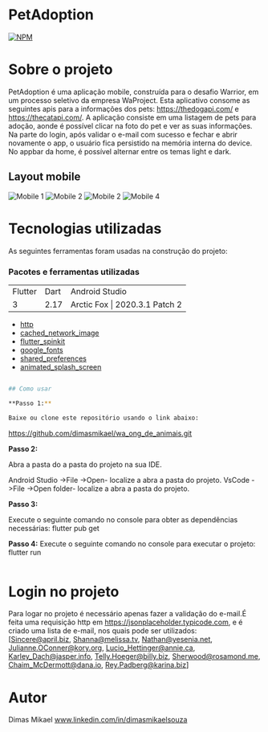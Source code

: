 # PetAdoption
[![NPM](https://img.shields.io/npm/l/react)](https://github.com/dimasmikael/wa_ong_de_animais/blob/master/LICENCE) 

# Sobre o projeto

PetAdoption é uma aplicação  mobile, construída para o desafio Warrior,  em um processo seletivo da
empresa WaProject.
Esta aplicativo consome as seguintes apis para a informações dos pets: https://thedogapi.com/ 
e https://thecatapi.com/.
A aplicação consiste em uma listagem de pets para adoção, aonde é possível clicar na foto do  pet e
ver as suas informações.
Na parte do login, após validar  o e-mail com sucesso e fechar e abrir novamente o app, o usuário 
fica persistido na memória interna do device.
No appbar da home, é possível alternar entre os temas light e dark.


## Layout mobile
![Mobile 1](https://github.com/dimasmikael/wa_ong_de_animais/blob/master/assets/imagens_app/login.png) 
![Mobile 2](https://github.com/dimasmikael/wa_ong_de_animais/blob/master/assets/imagens_app/home.png)
![Mobile 2](https://github.com/dimasmikael/wa_ong_de_animais/blob/master/assets/imagens_app/menu.png)
![Mobile 4](https://github.com/dimasmikael/wa_ong_de_animais/blob/master/assets/imagens_app/detalhespet.png)


# Tecnologias utilizadas

As seguintes ferramentas foram usadas na construção do projeto:
### Pacotes e ferramentas utilizadas
<table>
  <tr>
    <td>Flutter</td>
    <td>Dart</td>
    <td>Android Studio</td>
  </tr>
  <tr>
    <td>3</td>
    <td>2.17</td>
    <td>Arctic Fox | 2020.3.1 Patch 2</td>
  </tr>
</table>

* [http](https://pub.dev/packages/http)
* [cached_network_image](https://pub.dev/packages/cached_network_image)
* [flutter_spinkit](https://pub.dev/packages/flutter_spinkit)
* [google_fonts](https://pub.dev/packages/google_fonts) 
* [shared_preferences](https://pub.dev/packages/shared_preferences)
* [animated_splash_screen](https://pub.dev/packages/animated_splash_screen)

```bash

## Como usar

**Passo 1:**

Baixe ou clone este repositório usando o link abaixo:

```
https://github.com/dimasmikael/wa_ong_de_animais.git


**Passo 2:**

Abra a pasta do a pasta do projeto na sua IDE.

Android Studio ->File ->Open- localize a abra a pasta do projeto.
VsCode ->File ->Open folder- localize a abra a pasta do projeto.

**Passo 3:**

Execute o seguinte comando no console para obter as dependências necessárias:
flutter pub get 

**Passo 4:**
Execute o seguinte comando no console para executar o projeto:
flutter run

```
```
# Login no projeto
Para logar no projeto é necessário apenas fazer a validação do e-mail.É feita uma requisição http em https://jsonplaceholder.typicode.com, e é criado uma lista de e-mail, nos quais pode ser utilizados:
 [Sincere@april.biz, Shanna@melissa.tv, Nathan@yesenia.net, Julianne.OConner@kory.org, Lucio_Hettinger@annie.ca, Karley_Dach@jasper.info, Telly.Hoeger@billy.biz, Sherwood@rosamond.me, Chaim_McDermott@dana.io, Rey.Padberg@karina.biz]
 
# Autor
Dimas Mikael
www.linkedin.com/in/dimasmikaelsouza
```
